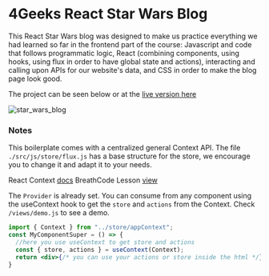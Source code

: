 # 4Geeks React Star Wars Blog

This React Star Wars blog was designed to make us practice everything we had learned so far in the frontend part of the course: Javascript and code that follows programmatic logic, React (combining components, using hooks, using flux in order to have global state and actions), interacting and calling upon APIs for our website's data, and CSS in order to make the blog page look good. 

The project can be seen below or at the [live version here](https://4-geeks-stars-wars-blog.vercel.app/)

![star_wars_blog](https://github.com/4GeeksAcademy/stars_wars_GDW/assets/105855731/d2f2ce02-05fc-4d80-bba4-07809182e026)



### Notes
This boilerplate comes with a centralized general Context API. The file `./src/js/store/flux.js` has a base structure for the store, we encourage you to change it and adapt it to your needs.

React Context [docs](https://reactjs.org/docs/context.html)
BreathCode Lesson [view](https://content.breatheco.de/lesson/react-hooks-explained)

The `Provider` is already set. You can consume from any component using the useContext hook to get the `store` and `actions` from the Context. Check `/views/demo.js` to see a demo.

```jsx
import { Context } from "../store/appContext";
const MyComponentSuper = () => {
  //here you use useContext to get store and actions
  const { store, actions } = useContext(Context);
  return <div>{/* you can use your actions or store inside the html */}</div>
}
```

